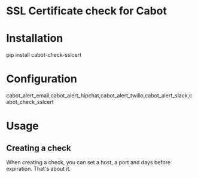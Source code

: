 SSL Certificate check for Cabot
=======================

Installation
============

pip install cabot-check-sslcert

Configuration
=============

cabot_alert_email,cabot_alert_hipchat,cabot_alert_twilio,cabot_alert_slack,cabot_check_sslcert

Usage
=====

Creating a check
----------------

When creating a check, you can set a host, a port and days before expiration. That's about it.
